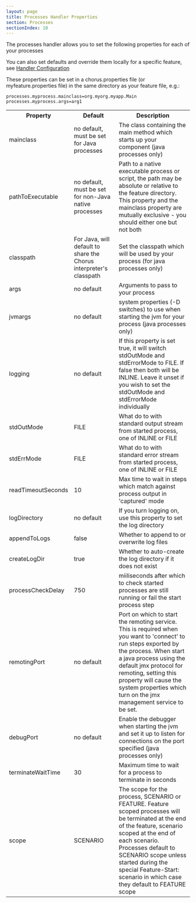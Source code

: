 ```yaml
---
layout: page
title: Processes Handler Properties
section: Processes
sectionIndex: 10
---
```


The processes handler allows you to set the following properties for each of your processes

You can also set defaults and override them locally for a specific feature, see [Handler Configuration](/pages/Handlers/HandlerConfiguration)

These properties can be set in a chorus.properties file (or myfeature.properties file) in the same directory as your feature file, e.g.:

	processes.myprocess.mainclass=org.myorg.myapp.Main
    processes.myprocess.args=arg1

<table>
<tr>
	<th>Property</th><th>Default</th><th>Description</th>
</tr>
<tr>
	<td>mainclass</td>
	<td>no default, must be set for Java processes</td>
	<td>The class containing the main method which starts up your component (java processes only)</td>
</tr>
<tr>
	<td>pathToExecutable</td>
    <td>no default, must be set for non-Java native processes</td>
	<td>Path to a native executable process or script, the path may be absolute or relative to the feature directory. This property and the mainclass property are mutually exclusive - you should either one but not both</td>
</tr>
<tr>
	<td>classpath</td>
	<td>For Java, will default to share the Chorus interpreter's classpath</td>
	<td>Set the classpath which will be used by your process (for java processes only)</td>
</tr>
<tr>
	<td>args</td>
	<td>no default</td>
	<td>Arguments to pass to your process</td>
</tr>
<tr>
	<td>jvmargs</td>
	<td>no default</td>
	<td>system properties (-D switches) to use when starting the jvm for your process (java processes only)</td>
</tr>
<tr>
	<td>logging</td>
	<td>no default</td>
	<td>If this property is set true, it will switch stdOutMode and stdErrorMode to FILE. If false then both will be INLINE. Leave it unset if you wish to set the stdOutMode and stdErrorMode individually</td>
</tr>
<tr>
	<td>stdOutMode</td>
	<td>FILE</td>
	<td>What do to with standard output stream from started process, one of INLINE or FILE</td>
</tr>
<tr>
	<td>stdErrMode</td>
	<td>FILE</td>
	<td>What do to with standard error stream from started process, one of INLINE or FILE</td>
</tr>
<tr>
	<td>readTimeoutSeconds</td>
	<td>10</td>
	<td>Max time to wait in steps which match against process output in 'captured' mode</td>
</tr>
<tr>
	<td>logDirectory</td>
	<td>no default</td>
	<td>If you turn logging on, use this property to set the log directory</td>
</tr>
<tr>
	<td>appendToLogs</td>
	<td>false</td>
	<td>Whether to append to or overwrite log files</td>
</tr>
<tr>
	<td>createLogDir</td>
	<td>true</td>
	<td>Whether to auto-create the log directory if it does not exist</td>
</tr>
<tr>
	<td>processCheckDelay</td>
	<td>750</td>
	<td>miiliseconds after which to check started processes are still running or fail the start process step</td>
</tr>
<tr>
	<td>remotingPort</td>
	<td>no default</td>
	<td>Port on which to start the remoting service. This is required when you want to 'connect' to run steps exported by the process. When start a java process using the default jmx protocol for remoting, setting this property will cause the system properties which turn on the jmx management service to be set.</td>
</tr>
<tr>
	<td>debugPort</td>
	<td>no default</td>
	<td>Enable the debugger when starting the jvm and set it up to listen for connections on the port specified (java processes only)</td>
</tr>
<tr>
	<td>terminateWaitTime</td>
	<td>30</td>
	<td>Maximum time to wait for a process to terminate in seconds</td>
</tr>
<tr>
	<td>scope</td>
	<td>SCENARIO</td>
	<td>The scope for the process, SCENARIO or FEATURE. Feature scoped processes will be terminated at the end of the feature, scenario scoped at the end of each scenario. Processes default to SCENARIO scope unless started during the special Feature-Start: scenario in which case they default to FEATURE scope</td>
</tr>

</table>
